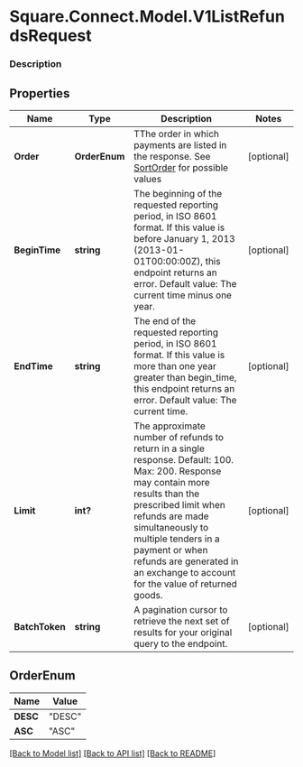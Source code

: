 # Square.Connect.Model.V1ListRefundsRequest

### Description



## Properties

Name | Type | Description | Notes
------------ | ------------- | ------------- | -------------
**Order** | **OrderEnum** | TThe order in which payments are listed in the response. See [SortOrder](#type-sortorder) for possible values | [optional] 
**BeginTime** | **string** | The beginning of the requested reporting period, in ISO 8601 format. If this value is before January 1, 2013 (2013-01-01T00:00:00Z), this endpoint returns an error. Default value: The current time minus one year. | [optional] 
**EndTime** | **string** | The end of the requested reporting period, in ISO 8601 format. If this value is more than one year greater than begin_time, this endpoint returns an error. Default value: The current time. | [optional] 
**Limit** | **int?** | The approximate number of refunds to return in a single response. Default: 100. Max: 200. Response may contain more results than the prescribed limit when refunds are made simultaneously to multiple tenders in a payment or when refunds are generated in an exchange to account for the value of returned goods. | [optional] 
**BatchToken** | **string** | A pagination cursor to retrieve the next set of results for your original query to the endpoint. | [optional] 


## OrderEnum

Name | Value
------------ | -------------
**DESC** | "DESC"
**ASC** | "ASC"



[[Back to Model list]](../README.md#documentation-for-models) [[Back to API list]](../README.md#documentation-for-api-endpoints) [[Back to README]](../README.md)

